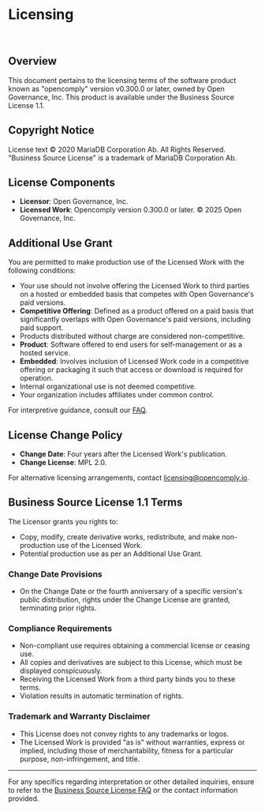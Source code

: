 # Licensing

<br/>

## Overview

This document pertains to the licensing terms of the software product known as "opencomply" version v0.300.0 or later, owned by Open Governance, Inc. This product is available under the Business Source License 1.1.

## Copyright Notice

License text © 2020 MariaDB Corporation Ab. All Rights Reserved. "Business Source License" is a trademark of MariaDB Corporation Ab.

## License Components

- **Licensor**: Open Governance, Inc.
- **Licensed Work**: Opencomply version 0.300.0 or later. © 2025 Open Governance, Inc.
  
## Additional Use Grant

You are permitted to make production use of the Licensed Work with the following conditions:

- Your use should not involve offering the Licensed Work to third parties on a hosted or embedded basis that competes with Open Governance's paid versions.
- **Competitive Offering**: Defined as a product offered on a paid basis that significantly overlaps with Open Governance's paid versions, including paid support.
- Products distributed without charge are considered non-competitive.
- **Product**: Software offered to end users for self-management or as a hosted service.
- **Embedded**: Involves inclusion of Licensed Work code in a competitive offering or packaging it such that access or download is required for operation.
- Internal organizational use is not deemed competitive.
- Your organization includes affiliates under common control.

For interpretive guidance, consult our [FAQ](https://www.opencomply.io/license-faq).

## License Change Policy

- **Change Date**: Four years after the Licensed Work's publication.
- **Change License**: MPL 2.0.

For alternative licensing arrangements, contact [licensing@opencomply.io](mailto:licensing@opencomply.io).

## Business Source License 1.1 Terms

The Licensor grants you rights to:

- Copy, modify, create derivative works, redistribute, and make non-production use of the Licensed Work.
- Potential production use as per an Additional Use Grant.
  
### Change Date Provisions

- On the Change Date or the fourth anniversary of a specific version's public distribution, rights under the Change License are granted, terminating prior rights.
  
### Compliance Requirements

- Non-compliant use requires obtaining a commercial license or ceasing use.
- All copies and derivatives are subject to this License, which must be displayed conspicuously.
- Receiving the Licensed Work from a third party binds you to these terms.
- Violation results in automatic termination of rights.

### Trademark and Warranty Disclaimer

- This License does not convey rights to any trademarks or logos.
- The Licensed Work is provided "as is" without warranties, express or implied, including those of merchantability, fitness for a particular purpose, non-infringement, and title.

---

For any specifics regarding interpretation or other detailed inquiries, ensure to refer to the [Business Source License FAQ](https://www.opencomply.io/license-faq) or the contact information provided.
